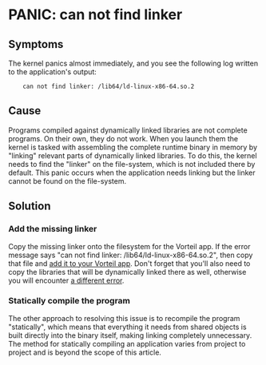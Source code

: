 # PANIC: can not find linker 

## Symptoms

The kernel panics almost immediately, and you see the following log written to the application's output:

        can not find linker: /lib64/ld-linux-x86-64.so.2

## Cause 

Programs compiled against dynamically linked libraries are not complete programs. On their own, they do not work. When you launch them the kernel is tasked with  assembling the complete runtime binary in memory by "linking" relevant parts of dynamically linked libraries. To do this, the kernel needs to find the "linker" on the file-system, which is not included there by default. This panic occurs when the application needs linking but the linker cannot be found on the file-system.

## Solution

### Add the missing linker

Copy the missing linker onto the filesystem for the Vorteil app. If the error message says "can not find linker: /lib64/ld-linux-x86-64.so.2", then copy that file and [add it to your Vorteil app](../../../apps/structure/filesystem). Don't forget that you'll also need to copy the libraries that will be dynamically linked there as well, otherwise you will encounter [a different error](../../runtime_errors/missing_shared_object).

### Statically compile the program

The other approach to resolving this issue is to recompile the program "statically", which means that everything it needs from shared objects is built directly into the binary itself, making linking completely unnecessary. The method for statically compiling an application varies from project to project and is beyond the scope of this article. 